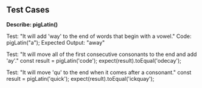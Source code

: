 ## **Test Cases**

**Describe: pigLatin()**

Test: "It will add 'way' to the end of words that begin with a vowel."
Code: pigLatin("a");
Expected Output: "away"

Test: "It will move all of the first consecutive consonants to the end and add 'ay'."
const result = pigLatin('code');
expect(result).toEqual('odecay');

Test: "It will move 'qu' to the end when it comes after a consonant."
const result = pigLatin('quick');
expect(result).toEqual('ickquay');

